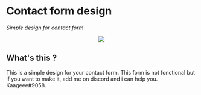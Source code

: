 # Contact form design
*Simple design for contact form*
<div align="center">
   <img src="https://image.noelshack.com/fichiers/2021/24/6/1624122689-unknown.png" align="center" />
</div>

## What's this ?

This is a simple design for your contact form. This form is not fonctional but if you want to make it, add me on discord and i can help you. Kaageee#9058.


